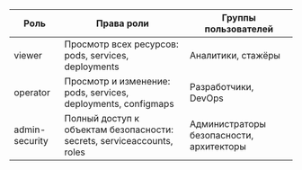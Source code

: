 | Роль           | Права роли                                                                 | Группы пользователей                          |
|----------------|------------------------------------------------------------------------------|------------------------------------------------|
| viewer         | Просмотр всех ресурсов: pods, services, deployments                         | Аналитики, стажёры                            |
| operator       | Просмотр и изменение: pods, services, deployments, configmaps               | Разработчики, DevOps                          |
| admin-security | Полный доступ к объектам безопасности: secrets, serviceaccounts, roles      | Администраторы безопасности, архитекторы      |